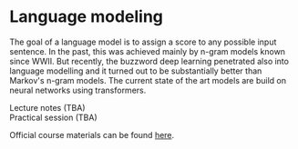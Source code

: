 # Language modeling

The goal of a language model is to assign a score to any possible input sentence. In the past, this was achieved mainly by n-gram models known since WWII. But recently, the buzzword deep learning penetrated also into language modelling and it turned out to be substantially better than Markov's n-gram models.
The current state of the art models are build on neural networks using transformers.

Lecture notes (TBA)  
Practical session (TBA)  

Official course materials can be found [here](https://nlp.fi.muni.cz/en/AdvancedNlpCourse/LanguageModelling).
